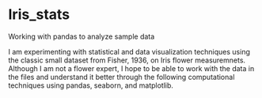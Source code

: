 # Iris_stats
Working with pandas to analyze sample data

I am experimenting with statistical and data visualization techniques using the classic small dataset from Fisher, 1936, 
on Iris flower measuremnets. Although I am not a flower expert, I hope to be able to work with the data in the files and 
understand it better through the following computational techniques using pandas, seaborn, and matplotlib.
